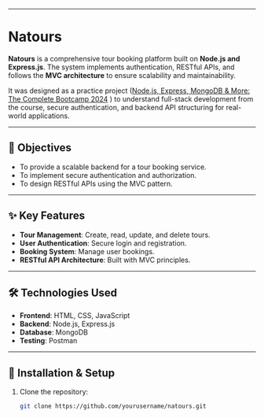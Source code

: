 
---

# Natours

**Natours** is a comprehensive tour booking platform built on **Node.js and Express.js**. The system implements authentication, RESTful APIs, and follows the **MVC architecture** to ensure scalability and maintainability.

It was designed as a practice project ([Node.js, Express, MongoDB & More: The Complete Bootcamp 2024](https://www.udemy.com/course/nodejs-express-mongodb-bootcamp/?couponCode=2021PM25)
) to understand full-stack development from the course, secure authentication, and backend API structuring for real-world applications.

---

## 🎯 Objectives
- To provide a scalable backend for a tour booking service.  
- To implement secure authentication and authorization.  
- To design RESTful APIs using the MVC pattern.  

---

## ✨ Key Features
- **Tour Management**: Create, read, update, and delete tours.  
- **User Authentication**: Secure login and registration.  
- **Booking System**: Manage user bookings.  
- **RESTful API Architecture**: Built with MVC principles.  

---

## 🛠 Technologies Used
- **Frontend**: HTML, CSS, JavaScript  
- **Backend**: Node.js, Express.js  
- **Database**: MongoDB  
- **Testing**: Postman  

---

## 🚀 Installation & Setup
1. Clone the repository:  
   ```bash
   git clone https://github.com/yourusername/natours.git
